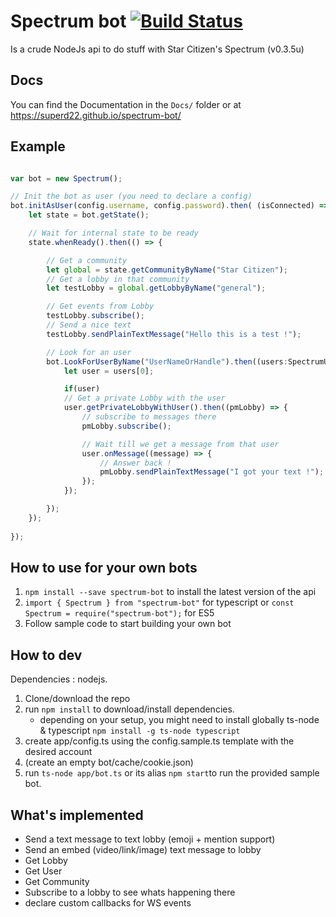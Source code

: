 # Spectrum bot [![Build Status](https://travis-ci.org/Superd22/spectrum-bot.svg?branch=master)](https://travis-ci.org/Superd22/spectrum-bot)
Is a crude NodeJs api to do stuff with Star Citizen's Spectrum (v0.3.5u)

## Docs
You can find the Documentation in the `Docs/` folder or at https://superd22.github.io/spectrum-bot/

## Example
```typescript

var bot = new Spectrum();

// Init the bot as user (you need to declare a config)
bot.initAsUser(config.username, config.password).then( (isConnected) => {
    let state = bot.getState();

    // Wait for internal state to be ready
    state.whenReady().then(() => {

        // Get a community
        let global = state.getCommunityByName("Star Citizen");
        // Get a lobby in that community
        let testLobby = global.getLobbyByName("general");

        // Get events from Lobby
        testLobby.subscribe();
        // Send a nice text
        testLobby.sendPlainTextMessage("Hello this is a test !");

        // Look for an user
        bot.LookForUserByName("UserNameOrHandle").then((users:SpectrumUser[]) => {
            let user = users[0];

            if(user)
            // Get a private Lobby with the user
            user.getPrivateLobbyWithUser().then((pmLobby) => {
                // subscribe to messages there
                pmLobby.subscribe();

                // Wait till we get a message from that user
                user.onMessage((message) => {
                    // Answer back !
                    pmLobby.sendPlainTextMessage("I got your text !");
                });
            });

        });
    });
    
});
```

## How to use for your own bots
1. `npm install --save spectrum-bot` to install the latest version of the api
2. `import { Spectrum } from "spectrum-bot"` for typescript or `const Spectrum = require("spectrum-bot");` for ES5
3. Follow sample code to start building your own bot

## How to dev
Dependencies : nodejs.
1. Clone/download the repo 
2. run `npm install` to download/install dependencies.
    - depending on your setup, you might need to install globally ts-node & typescript `npm install -g ts-node typescript`
3. create app/config.ts using the config.sample.ts template with the desired account
4. (create an empty bot/cache/cookie.json)
5. run `ts-node app/bot.ts` or its alias `npm start`to run the provided sample bot. 


## What's implemented
- Send a text message to text lobby (emoji + mention support)
- Send an embed (video/link/image) text message to lobby
- Get Lobby
- Get User
- Get Community
- Subscribe to a lobby to see whats happening there
- declare custom callbacks for WS events
